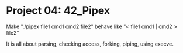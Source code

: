 # Project 04: 42_Pipex

Make "./pipex file1 cmd1 cmd2 file2" behave like  "&lt; file1 cmd1 | cmd2 > file2"

It is all about parsing, checking access, forking, piping, using execve.
